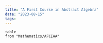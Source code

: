 ```yaml
---
title: "A First Course in Abstract Algebra"
date: "2023-08-15"
tags:
---
```


```dataview 
table
from "Mathematics/AFCIAA"
```